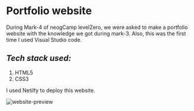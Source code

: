 # Portfolio website
During Mark-4 of neogCamp levelZero, we were asked to make a portfolio website with the knowledge we got during mark-3. Also, this was the first time I used Visual Studio code.

## *Tech stack used:*
1. HTML5
2. CSS3

I used Netilfy to deploy this website. 

![website-preview](https://user-images.githubusercontent.com/89513841/188726452-552d709b-3d80-45c3-b23d-b8baffdc557f.png)
